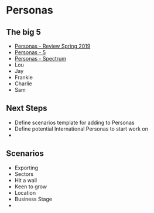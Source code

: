 # Personas

## The big 5
- [Personas - Review Spring 2019](/files/5personas.pdf)
- [Personas - 5](/files/personas.pdf)
- [Personas - Spectrum](/files/spectrum.pdf)
- Lou
- Jay
- Frankie
- Charlie
- Sam


## Next Steps
- Define scenarios template for adding to Personas
- Define potential International Personas to start work on
-


## Scenarios
- Exporting
- Sectors
- Hit a wall
- Keen to grow
- Location
- Business Stage
-
